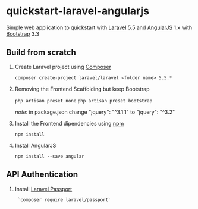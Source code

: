 # quickstart-laravel-angularjs

Simple web application to quickstart with [Laravel](https://laravel.com/) 5.5 and [AngularJS](https://angularjs.org/) 1.x with [Bootstrap](https://getbootstrap.com/docs/3.3/) 3.3

## Build from scratch

1. Create Laravel project using [Composer](https://getcomposer.org/)

    `composer create-project laravel/laravel <folder name> 5.5.*`

1. Removing the Frontend Scaffolding but keep Bootstrap

    `php artisan preset none`
    `php artisan preset bootstrap`

    _note_: in package.json change "jquery": "^3.1.1" to "jquery": "^3.2"

1. Install the Frontend dipendencies using [npm](https://www.npmjs.com/)

    `npm install`

1. Install AngularJS

    `npm install --save angular`

## API Authentication

1. Install [Laravel Passport](https://laravel.com/docs/5.5/passport#introduction)

        `composer require laravel/passport`

    
